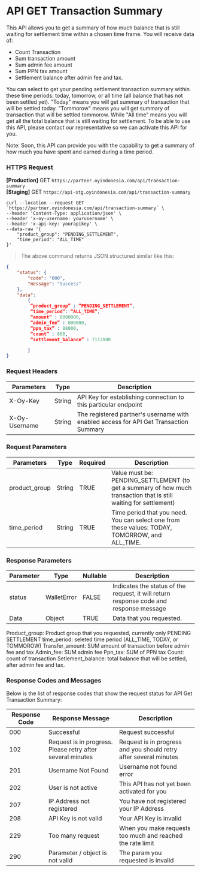 # API GET Transaction Summary
This API allows you to get a summary of how much balance that is still waiting for settlement time within a chosen time frame. You will receive data of:
* Count Transaction
* Sum transaction amount
* Sum admin fee amount
* Sum PPN tax amount
* Settlement balance after admin fee and tax.

You can select to get your pending settlement transaction summary within these time periods: today, tomorrow, or all time (all balance that has not been settled yet). "Today" means you will get summary of transaction that will be settled today. "Tommorow" means you will get summary of transaction that will be settled tommorow. While "All time" means you will get all the total balance that is still waiting for settlement. To be able to use this API, please contact our representative so we can activate this API for you.

Note: Soon, this API can provide you with the capability to get a summary of how much you have spent and earned during a time period.

### HTTPS Request

**[Production]** GET `https://partner.oyindonesia.com/api/transaction-summary` <br>
**[Staging]** GET `https://api-stg.oyindonesia.com/api/transaction-summary`


``` shell
curl --location --request GET `https://partner.oyindonesia.com/api/transaction-summary` \
--header 'Content-Type: application/json' \
--header 'x-oy-username: yourusername' \
--header 'x-api-key: yourapikey' \
--data-raw '{
    "product_group": "PENDING_SETTLEMENT",
    "time_period": "ALL_TIME"
}'
```

> The above command returns JSON structured similar like this:

```json
{
    "status": {
        "code": "000",
        "message": "Success"
    },
    "data": 
        {
         “product_group” : “PENDING_SETTLEMENT”,
         “time_period”: “ALL_TIME”,
         “amount” : 8000000,
         “admin_fee” : 800000,
         “ppn_tax” : 88000,
         “count” : 800,
         “settlement_balance” : 7112000

        }
}
```

### Request Headers

Parameters | Type | Description
---- | ---- | ----
X-Oy-Key | String | API Key for establishing connection to this particular endpoint
X-Oy-Username | String | The registered partner's username with enabled access for API Get Transaction Summary

### Request Parameters

Parameters | Type | Required | Description 
---- | ---- | ---- | ------ 
product_group | String | TRUE | Value must be: PENDING_SETTLEMENT (to get a summary of how much transaction that is still waiting for settlement)
time_period | String | TRUE | Time period that you need. You can select one from these values: TODAY, TOMORROW, and ALL_TIME.

### Response Parameters
Parameter | Type | Nullable | Description
---- | ---- | ----- | ----
status | WalletError | FALSE | Indicates the status of the request, it will return response code and response message
Data | Object | TRUE | Data that you requested.
Product_group: Product group that you requested, currently only PENDING SETTLEMENT
time_period: seleted time period (ALL_TIME, TODAY, or TOMMOROW)
Transfer_amount: SUM amount of transaction before admin fee and tax
Admin_fee: SUM admin fee
Ppn_tax: SUM of PPN tax
Count: count of transaction
Setlement_balance: total balance that will be settled, after admin fee and tax. 

### Response Codes and Messages

Below is the list of response codes that show the request status for API Get Transaction Summary:

Response Code | Response Message     | Description 
---------------|--------------|-------------- 
000 | Successful | Request successful
102 | Request is in progress. Please retry after several minutes | Request is in progress and you should retry after several minutes
201 | Username Not Found | Username not found error
202 | User is not active | This API has not yet been activated for you
207 | IP Address not registered | You have not registered your IP Address
208 | API Key is not valid | Your API Key is invalid
229 | Too many request | When you make requests too much and reached the rate limit
290 | Parameter / object is not valid | The param you requested is invalid




